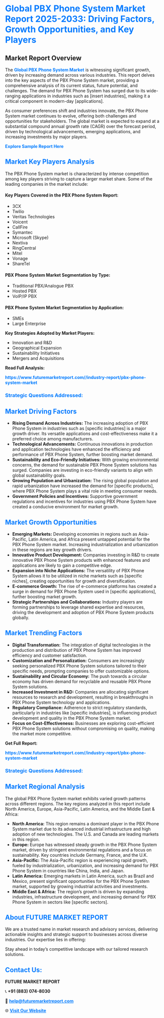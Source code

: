 <h1 style="color: #007BFF;">Global PBX Phone System Market Report 2025-2033: Driving Factors, Growth Opportunities, and Key Players</h1>

<section id="overview">
<h2>Market Report Overview</h2>
<p>The <a href="https://www.futuremarketreport.com//industry-report/pbx-phone-system-market" style="color: #007BFF; text-decoration: none;"><strong>Global PBX Phone System Market</strong></a> is witnessing significant growth, driven by increasing demand across various industries. This report delves into the key aspects of the PBX Phone System market, providing a comprehensive analysis of its current status, future potential, and challenges. The demand for PBX Phone System has surged due to its wide-ranging applications in industries such as [insert industries], making it a critical component in modern-day [applications].</p>
<p>As consumer preferences shift and industries innovate, the PBX Phone System market continues to evolve, offering both challenges and opportunities for stakeholders. The global market is expected to expand at a substantial compound annual growth rate (CAGR) over the forecast period, driven by technological advancements, emerging applications, and increasing investments by major players.</p>
</section>

<section id="overview">
<p><a href="https://www.futuremarketreport.com//request-sample/reportId=59375" style="color: #007BFF; text-decoration: none;"><strong>Explore Sample Report Here</strong></a></p>
</section>

<section id="key-players">
<h2 style="color: #007BFF;">Market Key Players Analysis</h2>
<p>The PBX Phone System market is characterized by intense competition among key players striving to capture a larger market share. Some of the leading companies in the market include:</p>
<h4>Key Players Covered in the PBX Phone System Report:</h4>
<ul><li>3CX</li><li>Twilio</li><li>Veritas Technologies</li><li>Voicent</li><li>CallFire</li><li>Symantec</li><li>Microsoft (Skype)</li><li>Nextiva</li><li>RingCentral</li><li>Mitel</li><li>Vonage</li><li>ShareTel</li></ul>
<h4>PBX Phone System Market Segmentation by Type:</h4>
<ul><li>Traditional PBX/Analogue PBX</li><li>Hosted PBX</li><li>VoIP/IP PBX</li></ul>

<h4>PBX Phone System Market Segmentation by Application:</h4>
<ul><li>SMEs</li><li>Large Enterprise</li></ul>
<p><strong>Key Strategies Adopted by Market Players:</strong></p>
<ul>
<li>Innovation and R&D</li>
<li>Geographical Expansion</li>
<li>Sustainability Initiatives</li>
<li>Mergers and Acquisitions</li>
</ul>
</section>

<section>
<p><strong>Read Full Analysis: </strong></p><a href="https://www.futuremarketreport.com//industry-report/pbx-phone-system-market" style="color: #007BFF; text-decoration: none;"><strong>https://www.futuremarketreport.com//industry-report/pbx-phone-system-market</strong></a>
<h3 style="color: #007BFF;">Strategic Questions Addressed:</h3>
</section>

<section id="driving-factors">
<h2 style="color: #007BFF;">Market Driving Factors</h2>
<ul>
<li><strong>Rising Demand Across Industries:</strong> The increasing adoption of PBX Phone System in industries such as [specific industries] is a major growth driver. Its versatile applications and cost-effectiveness make it a preferred choice among manufacturers.</li>
<li><strong>Technological Advancements:</strong> Continuous innovations in production and application technologies have enhanced the efficiency and performance of PBX Phone System, further boosting market demand.</li>
<li><strong>Sustainability and Eco-Friendly Initiatives:</strong> With growing environmental concerns, the demand for sustainable PBX Phone System solutions has surged. Companies are investing in eco-friendly variants to align with global sustainability goals.</li>
<li><strong>Growing Population and Urbanization:</strong> The rising global population and rapid urbanization have increased the demand for [specific products], where PBX Phone System plays a vital role in meeting consumer needs.</li>
<li><strong>Government Policies and Incentives:</strong> Supportive government regulations and incentives for industries using PBX Phone System have created a conducive environment for market growth.</li>
</ul>
</section>

<section id="growth-opportunities">
<h2 style="color: #007BFF;">Market Growth Opportunities</h2>
<ul>
<li><strong>Emerging Markets:</strong> Developing economies in regions such as Asia-Pacific, Latin America, and Africa present untapped potential for the PBX Phone System market. Increasing industrialization and urbanization in these regions are key growth drivers.</li>
<li><strong>Innovative Product Development:</strong> Companies investing in R&D to create innovative PBX Phone System products with enhanced features and applications are likely to gain a competitive edge.</li>
<li><strong>Expansion into Niche Applications:</strong> The versatility of PBX Phone System allows it to be utilized in niche markets such as [specific niches], creating opportunities for growth and diversification.</li>
<li><strong>E-commerce Growth:</strong> The rise of e-commerce platforms has created a surge in demand for PBX Phone System used in [specific applications], further boosting market growth.</li>
<li><strong>Strategic Partnerships and Collaborations:</strong> Industry players are forming partnerships to leverage shared expertise and resources, driving the development and adoption of PBX Phone System products globally.</li>
</ul>
</section>

<section id="trending-factors">
<h2 style="color: #007BFF;">Market Trending Factors</h2>
<ul>
<li><strong>Digital Transformation:</strong> The integration of digital technologies in the production and distribution of PBX Phone System has improved efficiency and customer satisfaction.</li>
<li><strong>Customization and Personalization:</strong> Consumers are increasingly seeking personalized PBX Phone System solutions tailored to their specific needs, prompting companies to offer customizable options.</li>
<li><strong>Sustainability and Circular Economy:</strong> The push towards a circular economy has driven demand for recyclable and reusable PBX Phone System solutions.</li>
<li><strong>Increased Investment in R&D:</strong> Companies are allocating significant resources to research and development, resulting in breakthroughs in PBX Phone System technology and applications.</li>
<li><strong>Regulatory Compliance:</strong> Adherence to strict regulatory standards, particularly in industries like [specific industries], is influencing product development and quality in the PBX Phone System market.</li>
<li><strong>Focus on Cost-Effectiveness:</strong> Businesses are exploring cost-efficient PBX Phone System solutions without compromising on quality, making the market more competitive.</li>
</ul>
</section>

<section>
<p><strong>Get Full Report: </strong></p><a href="https://www.futuremarketreport.com//industry-report/pbx-phone-system-market" style="color: #007BFF; text-decoration: none;"><strong>https://www.futuremarketreport.com//industry-report/pbx-phone-system-market</strong></a>
<h3 style="color: #007BFF;">Strategic Questions Addressed:</h3>
</section>


<section id="regional-analysis">
<h2 style="color: #007BFF;">Market Regional Analysis</h2>
<p>The global PBX Phone System market exhibits varied growth patterns across different regions. The key regions analyzed in this report include North America, Europe, Asia-Pacific, Latin America, and the Middle East & Africa:</p>
<ul>
<li><strong>North America:</strong> This region remains a dominant player in the PBX Phone System market due to its advanced industrial infrastructure and high adoption of new technologies. The U.S. and Canada are leading markets in this region.</li>
<li><strong>Europe:</strong> Europe has witnessed steady growth in the PBX Phone System market, driven by stringent environmental regulations and a focus on sustainability. Key countries include Germany, France, and the U.K.</li>
<li><strong>Asia-Pacific:</strong> The Asia-Pacific region is experiencing rapid growth, fueled by industrialization, urbanization, and increasing demand for PBX Phone System in countries like China, India, and Japan.</li>
<li><strong>Latin America:</strong> Emerging markets in Latin America, such as Brazil and Mexico, present significant opportunities for the PBX Phone System market, supported by growing industrial activities and investments.</li>
<li><strong>Middle East & Africa:</strong> The region’s growth is driven by expanding industries, infrastructure development, and increasing demand for PBX Phone System in sectors like [specific sectors].</li>
</ul>
</section>

<footer>
<h2 style="color: #007BFF;">About FUTURE MARKET REPORT</h2>
<p>We are a trusted name in market research and advisory services, delivering actionable insights and strategic support to businesses across diverse industries. Our expertise lies in offering:</p>

<p>Stay ahead in today’s competitive landscape with our tailored research solutions.</p>

<h2 style="color: #007BFF;">Contact Us:</h2>
<p><strong>FUTURE MARKET REPORT</strong></p>
<p>📞 <strong>+91 (883) 074-8030</strong></p>
<p>📧 <strong><a href="mailto:help@futuremarketreport.com" style="color: #007BFF;">help@futuremarketreport.com</a></strong></p>
<p>🌐 <strong><a href="https://www.futuremarketreport.com/" style="color: #007BFF;">Visit Our Website</a></strong></p>
</footer>